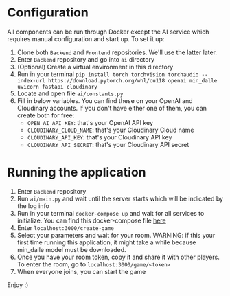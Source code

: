 # Configuration
All components can be run through Docker except the AI service which requires manual configuration and start up. To set it up:
1. Clone both `Backend` and `Frontend` repositories. We'll use the latter later.
2. Enter `Backend` repository and go into `ai` directory
3. (Optional) Create a virtual environment in this directory
4. Run in your terminal `pip install torch torchvision torchaudio --index-url https://download.pytorch.org/whl/cu118 openai min_dalle uvicorn fastapi cloudinary`
5. Locate and open file `ai/constants.py`
6. Fill in below variables. You can find these on your OpenAI and Cloudinary accounts. If you don't have either one of them, you can create both for free:
    - `OPEN_AI_API_KEY`: that's your OpenAI API key
    - `CLOUDINARY_CLOUD_NAME`: that's your Cloudinary Cloud name
    - `CLOUDINARY_API_KEY`: that's your Cloudinary API key
    - `CLOUDINARY_API_SECRET`: that's your Cloudinary API secret

# Running the application
1. Enter `Backend` repository
2. Run `ai/main.py` and wait until the server starts which will be indicated by the log info
3. Run in your terminal `docker-compose up` and wait for all services to initialize. You can find this docker-compose file [here](https://github.com/AGH-Hackathon/.github/blob/master/profile/docker-compose.yml)
4. Enter `localhost:3000/create-game`
5. Select your parameters and wait for your room. WARNING: if this your first time running this application, it might take a while because min_dalle model must be downloaded.
6. Once you have your room token, copy it and share it with other players. To enter the room, go to `localhost:3000/game/<token>`
7. When everyone joins, you can start the game

Enjoy :)
